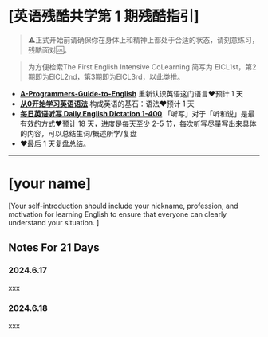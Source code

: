 

# [英语残酷共学第 1 期残酷指引]

>⚠️正式开始前请确保你在身体上和精神上都处于合适的状态，请刻意练习，残酷面对🆒。

> 为方便检索The First English Intensive CoLearning 简写为 EICL1st，第2期即为EICL2nd，第3期即为EICL3rd，以此类推。

- [**A-Programmers-Guide-to-English**](https://github.com/yujiangshui/A-Programmers-Guide-to-English) 重新认识英语这门语言❤️预计 1 天
- [**从0开始学习英语语法**](https://hzpt-inet-club.github.io/english-note/) 构成英语的基石：语法❤️预计 1 天
- [**每日英语听写 Daily English Dictation 1-400**](https://www.bilibili.com/video/BV1U7411a7xG?p=3&vd_source=bc0666711d2280c24d54945ab9c11146) 「听写」对于「听和说」是最有效的方式❤️预计 18 天，进度是每天至少 2-5 节，每次听写尽量写出来具体的内容，可以总结生词/概述所学/复盘
- ❤️最后 1 天复盘总结。


---

# [your name]

[Your self-introduction should include your nickname, profession, and motivation for learning English to ensure that everyone can clearly understand your situation. ]



## Notes For 21 Days



### 2024.6.17
xxx

### 2024.6.18
xxx
